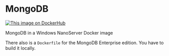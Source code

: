 # MongoDB
[![This image on DockerHub](https://img.shields.io/docker/pulls/stefanscherer/mongo-windows.svg)](https://hub.docker.com/r/stefanscherer/mongo-windows/)

MongoDB in a Windows NanoServer Docker image

There also is a `Dockerfile` for the MongoDB Enterprise edition. You have to build it locally.
